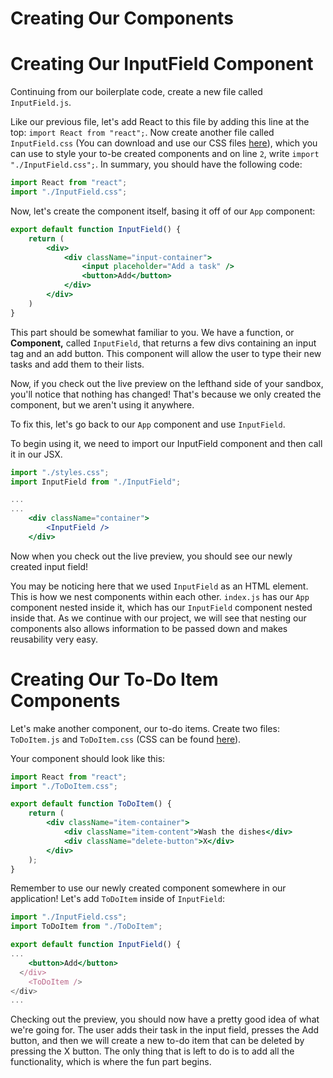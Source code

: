 # Creating Our Components

# Creating Our InputField Component

Continuing from our boilerplate code, create a new file called `InputField.js`. 

Like our previous file, let's add React to this file by adding this line at the top: `import React from "react";`. Now create another file called `InputField.css` (You can download and use our CSS files [here](https://github.com/HackBinghamton/WebDevelopmentWorkshop/tree/master/React.js/CSS)), which you can use to style your to-be created components and on line `2`, write `import "./InputField.css";`. In summary, you should have the following code:

```jsx
import React from "react";
import "./InputField.css";
```

Now, let's create the component itself, basing it off of our `App` component:

```jsx
export default function InputField() {
	return (
		<div>
			<div className="input-container">
				<input placeholder="Add a task" />
				<button>Add</button>
			</div>
		</div>
	)
}
```

This part should be somewhat familiar to you. We have a function, or **Component,** called `InputField`, that returns a few divs containing an input tag and an add button. This component will allow the user to type their new tasks and add them to their lists. 

Now, if you check out the live preview on the lefthand side of your sandbox, you'll notice that nothing has changed! That's because we only created the component, but we aren't using it anywhere.

To fix this, let's go back to our `App` component and use `InputField`. 

To begin using it, we need to import our InputField component and then call it in our JSX.

```jsx
import "./styles.css";
import InputField from "./InputField";

...
...
	<div className="container">
		<InputField />
	</div>
```

Now when you check out the live preview, you should see our newly created input field!

You may be noticing here that we used `InputField` as an HTML element. This is how we nest components within each other. `index.js` has our `App` component nested inside it, which has our `InputField` component nested inside that. As we continue with our project, we will see that nesting our components also allows information to be passed down and makes reusability very easy.

# Creating Our To-Do Item Components

Let's make another component, our to-do items. Create two files: `ToDoItem.js` and `ToDoItem.css` (CSS can be found [here](https://github.com/HackBinghamton/WebDevelopmentWorkshop/blob/master/React.js/CSS/ToDoItem.css)).

Your component should look like this:

```jsx
import React from "react";
import "./ToDoItem.css";

export default function ToDoItem() {
	return (
 		<div className="item-container">
			<div className="item-content">Wash the dishes</div>
			<div className="delete-button">X</div>
		</div>
	);
}
```

Remember to use our newly created component somewhere in our application! Let's add `ToDoItem` inside of `InputField`:

```jsx
import "./InputField.css";
import ToDoItem from "./ToDoItem";

export default function InputField() {
...
	<button>Add</button>
  </div>
	<ToDoItem />
</div>
...
```

Checking out the preview, you should now have a pretty good idea of what we're going for. The user adds their task in the input field, presses the Add button, and then we will create a new to-do item that can be deleted by pressing the X button. The only thing that is left to do is to add all the functionality, which is where the fun part begins.
